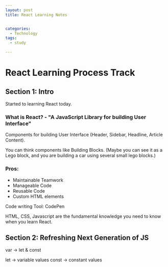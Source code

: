 ```yaml
---
layout: post
title: React Learning Notes


categories:
  - Technology
tags:
  - study

---
```


# React Learning Process Track
## Section 1: Intro 
Started to learning React today. 

### What is React? -  "A JavaScript Library for building User Interface" 

Components for building User Interface (Header, Sidebar, Headline, Article Content). 

You can think components like Building Blocks. (Maybe you can see it as a Lego block, and you are building a car using several small lego blocks.) 

### Pros: 
- Maintainable Teamwork
- Manageable Code
- Reusable Code
- Custom HTML elements

Code writing Tool: CodePen

HTML, CSS, Javascript are the fundamental knowledge you need to know when you learn React. 


## Section 2: Refreshing Next Generation of JS

var -> let & const

let -> variable values
const -> constant values


